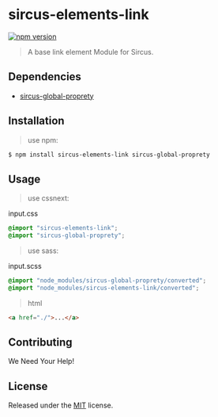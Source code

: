 # sircus-elements-link

[![npm version](https://img.shields.io/npm/v/sircus-elements-link.svg?style=flat)](https://www.npmjs.com/package/sircus-elements-link)

> A base link element Module for Sircus.

## Dependencies
- [sircus-global-proprety](https://github.com/sircus/global-property)

## Installation

> use npm:

```bash
$ npm install sircus-elements-link sircus-global-proprety
```

## Usage

> use cssnext:

input.css
```css
@import "sircus-elements-link";
@import "sircus-global-proprety";
```

> use sass:

input.scss
```css
@import "node_modules/sircus-global-proprety/converted";
@import "node_modules/sircus-elements-link/converted";
```

> html

```html
<a href="./">...</a>
```


## Contributing

We Need Your Help!


## License
Released under the [MIT](https://github.com/sircus/license/blob/master/LICENSE) license.
